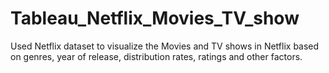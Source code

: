 # Tableau_Netflix_Movies_TV_show
Used Netflix dataset to visualize the Movies and TV shows in Netflix based on genres, year of release, distribution rates, ratings and other factors.

